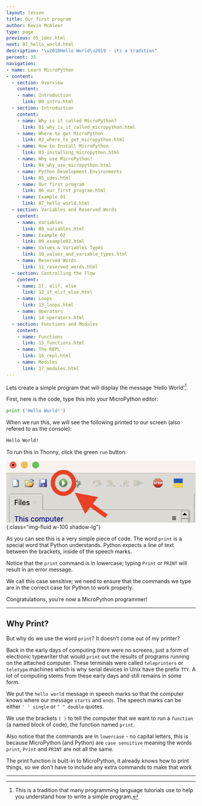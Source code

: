 ```yaml
---
layout: lesson
title: Our first program
author: Kevin McAleer
type: page
previous: 05_ides.html
next: 07_hello_world.html
description: "\u2018Hello World\u2019 - its a tradition"
percent: 35
navigation:
- name: Learn MicroPython
- content:
  - section: Overview
    content:
    - name: Introduction
      link: 00_intro.html
  - section: Introduction
    content:
    - name: Why is it called MicroPython?
      link: 01_why_is_it_called_micropython.html
    - name: Where to get MicroPython
      link: 02_where_to_get_micropython.html
    - name: How to Install MicroPython
      link: 03_installing_micropython.html
    - name: Why use MicroPython?
      link: 04_why_use_micropython.html
    - name: Python Development Environments
      link: 05_ides.html
    - name: Our first program
      link: 06_our_first_program.html
    - name: Example 01
      link: 07_hello_world.html
  - section: Variables and Reserved Words
    content:
    - name: Variables
      link: 08_variables.html
    - name: Example 02
      link: 09_example02.html
    - name: Values & Variables Types
      link: 10_values_and_variable_types.html
    - name: Reserved Words
      link: 11_reserved_words.html
  - section: Controlling the Flow
    content:
    - name: If, elif, else
      link: 12_if_elif_else.html
    - name: Loops
      link: 13_loops.html
    - name: Operators
      link: 14_operators.html
  - section: Functions and Modules
    content:
    - name: Functions
      link: 15_functions.html
    - name: The REPL
      link: 16_repl.html
    - name: Modules
      link: 17_modules.html
---
```



Lets create a simple program that will display the message ‘Hello World’[^1].

First, here is the code, type this into your MicroPython editor:

```python
print ('Hello World!')
```

When we run this, we will see the following printed to our screen (also refered to as the console):

``` bash
Hello World!
```

To run this in Thonny, click the green `run` button:

![picture of run button](assets/run.png){:class="img-fluid w-100 shadow-lg"}

As you can see this is a very simple piece of code. The word `print` is a special word that Python understands. Python expects a line of text between the brackets, inside of the speech marks.

Notice that the `print` command is in lowercase; typing `Print` or `PRINT` will result in an error message.

We call this case sensitive; we need to ensure that the commands we type are in the correct case for Python to work properly.

Congratulations, you’re now a MicroPython programmer!

---

## Why Print?
But why do we use the word `print`? It doesn’t come out of my printer?

Back in the early days of computing there were no screens, just a form of electronic typewriter that would `print` out the results of programs running on the attached computer. These terminals were called `teleprinters` or `teletype` machines which is why serial devices in Unix have the prefix `TTY`. A lot of computing stems from these early days and still remains in some form.

We put the `hello world` message in speech marks so that the computer knows where our message `starts` and `ends`. The speech marks can be either `' ' single` or `" " double` quotes.

 We use the brackets `( )` to tell the computer that we want to run a `function` (a named block of code), the function named `print`.

Also notice that the commands are in `lowercase` - no capital letters, this is because MicroPython (and Python) are `case sensitive` meaning the words `print`, `Print` and `PRINT` are not all the same.

The print function is built-in to MicroPython, it already knows how to print things, so we don’t have to include any extra commands to make that work

---

[^1]: This is a tradition that many programming language tutorials use to help you understand how to write a simple program.